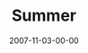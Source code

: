 ---
layout: message
category: message
series: "Seasons"
title: "Summer"
date: 2007-11-03-00-00
message_id: 464
sc-permalink-url: "http://soundcloud.com/crdschurch/summer"
audio: "http://s3.amazonaws.com/crossroads-media/messages/audio/Seasons_04_Summer_11_04_07_Brian_Tome.mp3"
audio-duration: "37:51"
explicit: false
---